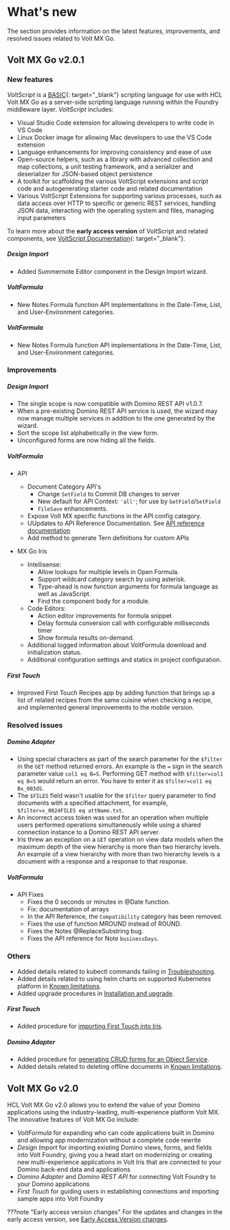 # What's new

The section provides information on the latest features, improvements, and resolved issues related to Volt MX Go.

## Volt MX Go v2.0.1

### New features
*VoltScript* is a [BASIC](https://en.wikipedia.org/wiki/BASIC){: target="_blank"} scripting language for use with HCL Volt MX Go as a server-side scripting language running within the Foundry middleware layer. *VoltScript* includes:

- Visual Studio Code extension for allowing developers to write code in VS Code
- Linux Docker image for allowing Mac developers to use the VS Code extension
- Language enhancements for improving consistency and ease of use
- Open-source helpers, such as a library with advanced collection and map collections, a unit testing framework, and a serializer and deserializer for JSON-based object persistence
- A toolkit for scaffolding the various VoltScript extensions and script code and autogenerating starter code and related documentation
- Various VoltScript Extensions for supporting various processes, such as data access over HTTP to specific or generic REST services, handling JSON data, interacting with the operating system and files, managing input parameters

To learn more about the **early access version** of VoltScript and related components, see [VoltScript Documentation](https://help.hcltechsw.com/docs/voltscript/early-access/index.html){: target="_blank"}.  

##### Design Import
- Added Summernote Editor component in the Design Import wizard.

##### VoltFormula
- New Notes Formula function API implementations in the Date-Time, List, and User-Environment categories.

##### VoltFormula
- New Notes Formula function API implementations in the Date-Time, List, and User-Environment categories.



### Improvements

##### Design Import

- The single scope is now compatible with Domino REST API v1.0.7.
- When a pre-existing Domino REST API service is used, the wizard may now manage multiple services in addition to the one generated by the wizard.
- Sort the scope list alphabetically in the view form.
- Unconfigured forms are now hiding all the fields. 

##### VoltFormula

- API
  - Document Category API's
    - Change `SetField` to Commit DB changes to server
    - New default for API Context: `'all'`; for use by `GetField`/`SetField`
    - `FileSave` enhancements.
  - Expose Volt MX specific functions in the API config category.
  - UUpdates to API Reference Documentation. See [API reference documentation](../javadoc/index.html)
  - Add method to generate Tern definitions for custom APIs


- MX Go Iris
  - Intellisense:
      - Allow lookups for multiple levels in Open Formula.
      - Support wildcard category search by using asterisk.
      - Type-ahead is now function arguments for formula language as well as JavaScript.
      - Find the component body for a module.
  - Code Editors:
      - Action editor improvements for formula snippet
      - Delay formula conversion call with configurable milliseconds timer
      - Show formula results on-demand.
  - Additional logged information about VoltFormula download and initialization status.
  - Additional configuration settings and statics in project configuration.

  
##### First Touch

-  Improved First Touch Recipes app by adding function that brings up a list of related recipes from the same cuisine when checking a recipe, and implemented general improvements to the mobile version. 

### Resolved issues

##### Domino Adapter
- Using special characters as part of the search parameter for the `$filter` in the `GET` method returned errors. An example is the `=` sign in the search parameter value `col1 eq B=S`. Performing GET method with `$filter=col1 eq B=S` would return an error. You have to enter it as `$filter=col1 eq Bx_003dS`.
- The `$FILES` field wasn't usable for the `$filter` query parameter to find documents with a specified attachment, for example, `$filter=x_0024FILES eq attName.txt`. 
- An incorrect access token was used for an operation when multiple users performed operations simultaneously while using a shared connection instance to a Domino REST API server.  
- Iris threw an exception on a `GET` operation on view data models when the maximum depth of the view hierarchy is more than two hierarchy levels. An example of a view hierarchy with more than two hierarchy levels is a document with a response and a response to that response. 

##### VoltFormula

- API Fixes
    - Fixes the 0 seconds or minutes in @Date function.
    - Fix: documentation of arrays
    - In the API Reference, the `Compatibility` category has been removed.
    - Fixes the use of function MROUND instead of ROUND.
    - Fixes the  Notes @ReplaceSubstring  bug.
    - Fixes the API reference for Note `businessDays`.

### Others

- Added details related to kubectl commands failing in [Troubleshooting](troubleshoot.md).
- Added details related to using helm charts on supported Kubernetes platform in [Known limitations](knownlimitation.md).
- Added upgrade procedures in [Installation and upgrade](../tutorials/installation.md). 
##### First Touch
- Added procedure for [importing First Touch into Iris](../howto/importft.md).
##### Domino Adapter
- Added procedure for [generating CRUD forms for an Object Service](../howto/codegen.md).
- Added details related to deleting offline documents in [Known limitations](knownlimitation.md).


## Volt MX Go v2.0

HCL Volt MX Go v2.0 allows you to extend the value of your Domino applications using the industry-leading, multi-experience platform Volt MX. The innovative features of Volt MX Go include:

- *VoltFormula* for expanding who can code applications built in Domino and allowing app modernization without a complete code rewrite 
- *Design Import* for importing existing Domino views, forms, and fields into Volt Foundry, giving you a head start on modernizing or creating new multi-experience applications in Volt Iris that are connected to your Domino back-end data and applications
- *Domino Adapter* and *Domino REST API* for connecting Volt Foundry to your Domino applications
- *First Touch* for guiding users in establishing connections and importing sample apps into Volt Foundry

???note "Early access version changes"
    For the updates and changes in the early access version, see [Early Access Version changes](earlyaccesschanges.md).

